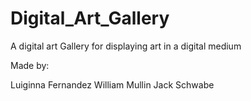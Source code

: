 # Digital_Art_Gallery
A digital art Gallery for displaying art in a digital medium

Made by:

Luiginna Fernandez
William Mullin
Jack Schwabe
